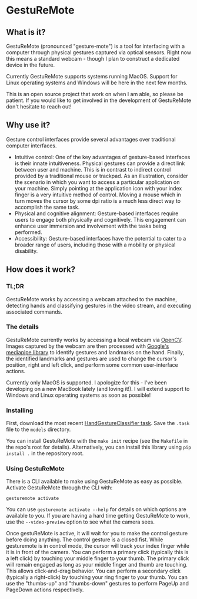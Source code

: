 
# GestuReMote

## What is it?

GestuReMote (pronounced "gesture-mote") is a tool for interfacing with a computer through physical gestures captured via optical sensors. Right now this means a standard webcam - though I plan to construct a dedicated device in the future.

Currently GestuReMote supports systems running MacOS. Support for Linux operating systems and Windows will be here in the next few months.

This is an open source project that work on when I am able, so please be patient. If you would like to get involved in the development of GestuReMote don't hesitate to reach out!

## Why use it?

Gesture control interfaces provide several advantages over traditional computer interfaces.

* Intuitive control: One of the key advantages of gesture-based interfaces is their innate intuitiveness. Physical gestures can provide a direct link between user and machine. This is in contrast to indirect control provided by a traditional mouse or trackpad. As an illustration, consider the scenario in which you want to access a particular application on your machine. Simply pointing at the application icon with your index finger is a very intuitive method of control. Moving a mouse which in turn moves the cursor by some dpi ratio is a much less direct way to accomplish the same task.
* Physical and cognitive alignment: Gesture-based interfaces require users to engage both physically and cognitively. This engagement can enhance user immersion and involvement with the tasks being performed.
* Accessibility: Gesture-based interfaces have the potential to cater to a broader range of users, including those with a mobility or physical disability.

## How does it work?

### TL;DR

GestuReMote works by accessing a webcam attached to the machine, detecting hands and classifying gestures in the video stream, and executing associated commands.

### The details

GestuReMote currently works by accessing a local webcam via [OpenCV](https://opencv.org/). Images captured by the webcam are then processed with [Google's mediapipe library](https://developers.google.com/mediapipe/solutions/vision/gesture_recognizer) to identify gestures and landmarks on the hand. Finally, the identified landmarks and gestures are used to change the cursor's position, right and left click, and perform some common user-interface actions.

Currently only MacOS is supported. I apologize for this - I've been developing on a new MacBook lately (and loving it!). I will extend support to Windows and Linux operating systems as soon as possible!

### Installing

First, download the most recent [HandGestureClassifier task](https://developers.google.com/mediapipe/solutions/vision/gesture_recognizer#models). Save the `.task` file to the `models` directory.

You can install GestuReMote with the `make init` recipe (see the `Makefile` in the repo's root for details). Alternatively, you can install this library using `pip install .` in the repository root.

### Using GestuReMote

There is a CLI available to make using GestuReMote as easy as possible. Activate GestuReMote through the CLI with:

```
gesturemote activate
```

You can use `gesturemote activate --help` for details on which options are available to you. If you are having a hard time getting GestuReMote to work, use the `--video-preview` option to see what the camera sees.

Once gestuReMote is active, it will wait for you to make the control gesture before doing anything. The control gesture is a closed fist. While gesturemote is in control mode, the cursor will track your index finger while it is in front of the camera. You can perform a primary click (typically this is a left click) by touching your middle finger to your thumb. The primary click will remain engaged as long as your middle finger and thumb are touching. This allows click-and-drag behavior. You can perform a secondary click (typically a right-click) by touching your ring finger to your thumb. You can use the "thumbs-up" and "thumbs-down" gestures to perform PageUp and PageDown actions respectively.
